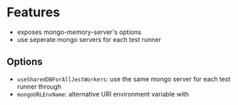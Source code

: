 # Features

- exposes mongo-memory-server's options
- use seperate mongo servers for each test runner

## Options

- `useSharedDBForAllJestWorkers`: use the same mongo server for each test runner through
- `mongoURLEnvName`: alternative URI environment variable with
